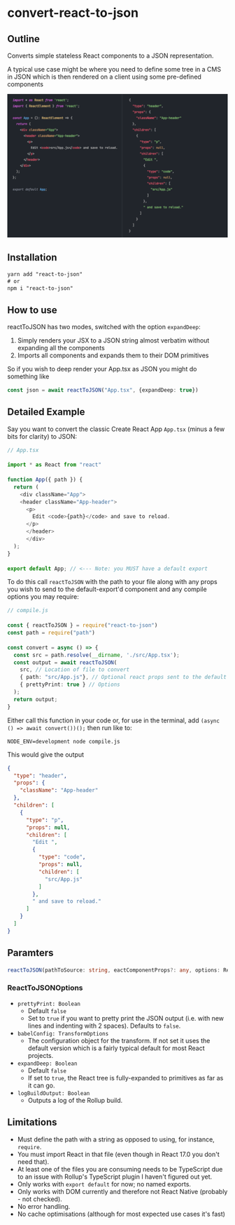 # convert-react-to-json

## Outline

Converts simple stateless React components to a JSON representation.

A typical use case might be where you need to define some tree in a CMS in JSON which is then rendered on a client using some pre-defined components

![](./docs/example.png)


## Installation

```
yarn add "react-to-json"
# or
npm i "react-to-json"
```

## How to use

reactToJSON has two modes, switched with the option `expandDeep`:

1. Simply renders your JSX to a JSON string almost verbatim without expanding all the components
2. Imports all components and expands them to their DOM primitives

So if you wish to deep render your App.tsx as JSON you might do something like

```typescript
const json = await reactToJSON("App.tsx", {expandDeep: true})
```

## Detailed Example

Say you want to convert the classic Create React App `App.tsx` (minus a few bits for clarity) to JSON:

```typescript
// App.tsx

import * as React from "react"

function App({ path }) {
  return (
    <div className="App">
    <header className="App-header">
      <p>
        Edit <code>{path}</code> and save to reload.
      </p>
      </header>
      </div>
  );
}

export default App; // <--- Note: you MUST have a default export
```

To do this call `reactToJSON` with the path to your file along with any props you wish to send to the default-export'd component and any compile options you may require:

```typescript
// compile.js

const { reactToJSON } = require("react-to-json")
const path = require("path")

const convert = async () => {
  const src = path.resolve(__dirname, './src/App.tsx');
  const output = await reactToJSON(
    src, // Location of file to convert
    { path: "src/App.js"}, // Optional react props sent to the default export },
    { prettyPrint: true } // Options
  );
  return output;
}

```

Either call this function in your code or, for use in the terminal, add `(async () => await convert())();` then run like to:

```
NODE_ENV=development node compile.js 
```

This would give the output

```json
{
  "type": "header",
  "props": {
    "className": "App-header"
  },
  "children": [
    {
      "type": "p",
      "props": null,
      "children": [
        "Edit ",
        {
          "type": "code",
          "props": null,
          "children": [
            "src/App.js"
          ]
        },
        " and save to reload."
      ]
    }
  ]
}
```

## Paramters

```typescript
reactToJSON(pathToSource: string, eactComponentProps?: any, options: ReactToJSONOptions)
```

### ReactToJSONOptions

- `prettyPrint: Boolean`
  - Default `false`
  - Set to `true` if you want to pretty print the JSON output (i.e. with new lines and indenting with 2 spaces). Defaults to `false`.
- `babelConfig: TransformOptions`
  - The configuration object for the transform. If not set it uses the default version which is a fairly typical default for most React projects.
- `expandDeep: Boolean`
  - Default `false`  
  - If set to `true`, the React tree is fully-expanded to primitives as far as it can go.
- `logBuildOutput: Boolean`
  - Outputs a log of the Rollup build.

## Limitations

- Must define the path with a string as opposed to using, for instance, `require`.
- You must import React in that file (even though in React 17.0 you don't need that).
- At least one of the files you are consuming needs to be TypeScript due to an issue with Rollup's TypeScript plugin I haven't figured out yet.
- Only works with `export default` for now; no named exports.
- Only works with DOM currently and therefore not React Native (probably - not checked).
- No error handling.
- No cache optimisations (although for most expected use cases it's fast)
